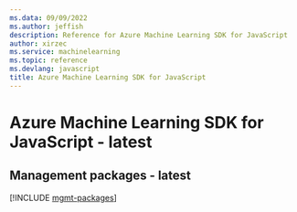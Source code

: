 ```yaml
---
ms.data: 09/09/2022
ms.author: jeffish
description: Reference for Azure Machine Learning SDK for JavaScript
author: xirzec
ms.service: machinelearning
ms.topic: reference
ms.devlang: javascript
title: Azure Machine Learning SDK for JavaScript
---
```

# Azure Machine Learning SDK for JavaScript - latest

## Management packages - latest
[!INCLUDE [mgmt-packages](machine-learning-mgmt-index.md)]